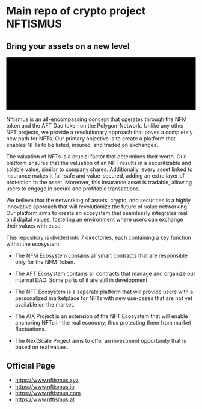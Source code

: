 # Main repo of crypto project NFTISMUS
## Bring your assets on a new level
![NFTISMUS](https://github.com/viktorseidl/NFM_Protocol/blob/main/imagenftismus.gif)

Nftismus is an all-encompassing concept that operates through the NFM token and the AFT Dao token on the Polygon-Network. Unlike any other NFT projects, we provide a revolutionary approach that paves a completely new path for NFTs. Our primary objective is to create a platform that enables NFTs to be listed, insured, and traded on exchanges.

The valuation of NFTs is a crucial factor that determines their worth. Our platform ensures that the valuation of an NFT results in a securitizable and salable value, similar to company shares. Additionally, every asset linked to insurance makes it fail-safe and value-secured, adding an extra layer of protection to the asset. Moreover, this insurance asset is tradable, allowing users to engage in secure and profitable transactions.

We believe that the networking of assets, crypto, and securities is a highly innovative approach that will revolutionize the future of value networking. Our platform aims to create an ecosystem that seamlessly integrates real and digital values, fostering an environment where users can exchange their values with ease.

This repository is divided into 7 directories, each containing a key function within the ecosystem.

+ The NFM Ecosystem contains all smart contracts that are responsible only for the NFM Token.

+ The AFT Ecosystem contains all contracts that manage and organize our internal DAO. Some parts of it are still in development.

+ The NFT Ecosystem is a separate platform that will provide users with a personalized marketplace for NFTs with new use-cases that are not yet available on the market.

+ The AIX Project is an extension of the NFT Ecosystem that will enable anchoring NFTs in the real economy, thus protecting them from market fluctuations.

+ The NextScale Project aims to offer an investment opportunity that is based on real values.

## Official Page

+ <a href="https://www.nftismus.xyz/">https://www.nftismus.xyz<a>
+ <a href="https://www.nftismus.io/">https://www.nftismus.io<a>
+ <a href="https://www.nftismus.com/">https://www.nftismus.com<a>
+ <a href="https://www.nftismus.at/">https://www.nftismus.at<a>
